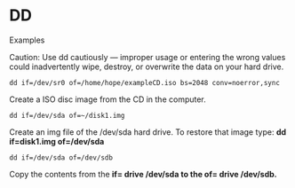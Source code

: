 # DD

Examples

Caution: Use dd cautiously — improper usage or entering the wrong values could inadvertently wipe, destroy, or overwrite the data on your hard drive.

```text
dd if=/dev/sr0 of=/home/hope/exampleCD.iso bs=2048 conv=noerror,sync
```

Create a ISO disc image from the CD in the computer.

```text
dd if=/dev/sda of=~/disk1.img
```

Create an img file of the /dev/sda hard drive. To restore that image type: **dd if=disk1.img of=/dev/sda**

```text
dd if=/dev/sda of=/dev/sdb
```

Copy the contents from the **if= drive /dev/sda to the of= drive /dev/sdb.**


